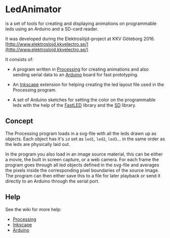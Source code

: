 # LedAnimator

is a set of tools for creating and displaying animations on programmable leds using an Arduino and a SD-card reader. 

It was developed during the Elektroslöjd-project at KKV Göteborg 2016.
[http://www.elektroslojd.kkvelectro.se/](http://www.elektroslojd.kkvelectro.se/)


It consists of:

* A program written in [Processing](https://processing.org/) for creating animations and also sending serial data to an [Arduino](https://www.arduino.cc/) board for fast prototyping. 

* An [Inkscape](https://inkscape.org) extension for helping creating the led layout file used in the Processing program. 

* A set of Arduino sketches for setting the color on the programmable leds with the help of the [FastLED](http://fastled.io/) library and the [SD](https://www.arduino.cc/en/Reference/SD) library. 



## Concept
The Processing program loads in a svg-file with all the leds drawn up as objects. Each object has it's `id` set as `led1`, `led2`, `led3`... in the same order as the leds are physically laid out. 

In the program you also load in an image source material, this can be either a movie, the built in screen capture, or a web camera. For each frame the program goes through all led objects defined in the svg-file and averages the pixels inside the corresponding pixel boundaries of the source image. The program can then either save this to a file for later playback or send it directly to an Arduino through the serial port. 


## Help
See the wiki for more help:

* [Processing](https://github.com/elektroslojd/LedAnimator/wiki/Processing)
* [Inkscape](https://github.com/elektroslojd/LedAnimator/wiki/Inkscape)
* [Arduino](https://github.com/elektroslojd/LedAnimator/wiki/Arduino)

